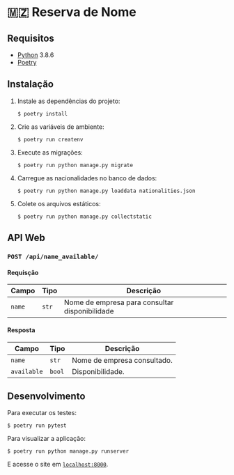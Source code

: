 # 🇲🇿 Reserva de Nome 

## Requisitos

* [Python](https://python.org) 3.8.6
* [Poetry](https://python-poetry.org)

## Instalação

1. Instale as dependências do projeto:
    ```console
    $ poetry install
    ```
1. Crie as variáveis de ambiente:
    ```console
    $ poetry run createnv
    ```
1. Execute as migrações:
    ```console
    $ poetry run python manage.py migrate
    ```
1. Carregue as nacionalidades no banco de dados:
    ```console
    $ poetry run python manage.py loaddata nationalities.json
    ```
1. Colete os arquivos estáticos:
    ```console
    $ poetry run python manage.py collectstatic
    ```

## API Web

### `POST /api/name_available/`

#### Requisção

| Campo  | Tipo  | Descrição                                      |
| ------ | ----- | ---------------------------------------------- |
| `name` | `str` | Nome de empresa para consultar disponibilidade |

#### Resposta

| Campo       | Tipo   | Descrição                   |
| ----------- | ------ | --------------------------- |
| `name`      | `str`  | Nome de empresa consultado. |
| `available` | `bool` | Disponibilidade.            |

## Desenvolvimento

Para executar os testes:
```console
$ poetry run pytest
```

Para visualizar a aplicação:

```console
$ poetry run python manage.py runserver
```
E acesse o site em [`localhost:8000`](http://localhost:8000).